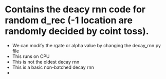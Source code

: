 # Contains the deacy rnn code for random d_rec (-1 location are randomly decided by coint toss). 

* We can modify the rgate or alpha value by changing the decay_rnn.py file 
* This runs on CPU
* This is not the oldest decay rnn
* This is a basic non-batched decay rnn
* 
